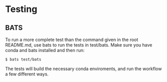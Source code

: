 # Testing
## BATS

To run a more complete test than the command given in the root README.md, use
bats to run the tests in test/bats. Make sure you have conda and bats installed
and then run:

    $ bats test/bats

The tests will build the necessary conda enviroments, and run the workflow a
few different ways.
